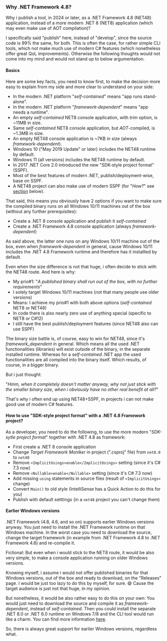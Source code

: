 ### Why .NET Framework 4.8?

Why i publish a tool, in 2024 or later, as a .NET Framework 4.8 (NET48) application, instead of a more modern .NET 8 (NET8) application (which may even make use of AOT compilation)?

I specifically said "publish" here, instead of "develop", since the source code is 99% the same, for both. This is often the case, for rather simple CLI tools, which not make much use of modern C# features (which nonetheless offer great QoL improvements). Otherwise the following thoughts would not come into my mind and would not stand up to below argumentation.

#### Basics

Here are some key facts, you need to know first, to make the decision more easy to explain from my side and more clear to understand on your side:
- In the modern .NET platform "_self-contained_" means "app runs stand-alone".
- In the modern .NET platform "_framework-dependent_" means "app needs a runtime".
- An empty _self-contained_ NET8 console application, with _trim_ option, is ~11MB in size.
- Same _self-contained_ NET8 console application, but _AOT_-compiled, is ~1.3MB in size.
- An empty NET48 console application is ~7KB in size (always _framework-dependent_).
- Windows 10 ("May 2019 Update" or later) includes the NET48 runtime by default.
- Windows 11 (all versions) includes the NET48 runtime by default.
- In 2017 .NET Core 2.0 introduced the new "SDK-style project format" (SSPF).
- Most of the best features of modern .NET, publish/deployment-wise, base on SSPF.
- A NET48 project can also make use of modern SSPF (for "_How?_" see [section](#how-to-use-sdk-style-project-format-with-a-net-48-framework-project) below).

That said, this means you obviously have 2 options if you want to make sure the compiled binary runs on all Windows 10/11 machines out of the box (without any further prerequisites):
- Create a .NET 8 console application and publish it _self-contained_
- Create a .NET Framework 4.8 console application (always _framework-dependent_)

As said above, the latter one runs on any Windows 10/11 machine out of the box, even when _framework-dependent_ in general, cause Windows 10/11 includes the .NET 4.8 Framework runtime and therefore has it installled by default.

Even when the size difference is not that huge, i often decide to stick with the NET48 route. And here is why:
- My prio#1: "_A published binary shall run out of the box, with no further requirements_"
- I solely target Windows 10/11 machines (not that many people use older versions)
- Means: I achieve my prio#1 with both above options (_self-contained_ NET8 or NET48)
- In code there is also nearly zero use of anything special (specific to NET8 or C#12)
- I still have the best publish/deployment features (since NET48 also can use SSPF)

The binary size battle is, of course, easy to win for NET48, since it's _framework_dependent_ in general. Which means all the used .NET functionalities (libraries) will exist outside of the binary, in the separate installed runtime. Whereas for a _self-contained_ .NET app the used functionalities are all compiled into the binary itself. Which results, of course, in a bigger binary.

But i just thought:

"_Hmm, when it completely doesn't matter anyway, why not just stick with the smaller binary size, when i obviously have no other real benefit at all?_"

That's why i often end up using NET48+SSPF, in projects i can not make good use of modern C# features.

#### How to use "SDK-style project format" with a .NET 4.8 Framework project?

As a developer, you need to do the following, to use the more modern "_SDK-sytle project format_" together with .NET 4.8 as framework:
- First create a .NET 8 console application
- Change _Target Framework Moniker_ in project (".csproj" file) from `net8.0` to `net48`
- Remove `<ImplicitUsings>enable</ImplicitUsings>` setting (since it's C# 7.3 now)
- Remove `<Nullable>enable</Nullable>` setting (since it's C# 7.3 now)
- Add missing `using` statements in source files (result of `<ImplicitUsings>` change)
- Convert `Main()` to old style (IntelliSense has a Quick Action to do this for you)
- Publish with default setttings (in a `net48` project you can't change them)

#### Earlier Windows versions

.NET Framework (4.8, 4.6, and so on) supports earlier Windows versions anyway. You just need to install the .NET Framework runtime on that Windows machine. In the worst case you need to download the source, change the target framework (in example from .NET Framework 4.8 to .NET Framework 4.6) and re-compile it.

Fictional: But even when i would stick to the NET8 route, it would be also very simple, to make a console application running on older Windows versions.

Knowing myself, i assume i would not offer published binaries for that Windows versions, out of the box and ready to download, on the "Releases" page. I would be just too lazy to do this by myself, for sure. 😄 Cause the target audience is just not that huge, in my opinion.

But nonetheless, it would be also rather easy to do this on your own: You would just need to download the source and compile it as _framework-dependent_, instead of _self-contained_. Then you could install the separate .NET 8.0 or .NET 6.0 runtime on Windows 7/8 and the CLI tool would run like a charm. You can find more information [here](https://learn.microsoft.com/en-us/dotnet/core/install/windows#windows-7--81--server-2012).

So, there is always great support for earlier Windows versions, regardless what.
